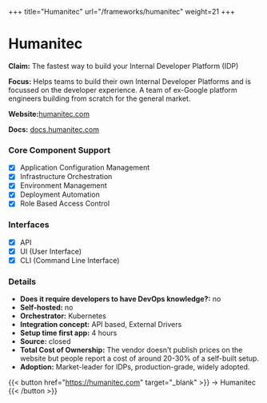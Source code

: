 +++
title="Humanitec"
url="/frameworks/humanitec"
weight=21
+++

# Humanitec

**Claim:** The fastest way to build your Internal Developer Platform (IDP)

**Focus:** Helps teams to build their own Internal Developer Platforms and is focussed on the developer experience. A team of ex-Google platform engineers building from scratch for the general market.

**Website:**[humanitec.com](https://humanitec.com/)

**Docs:** [docs.humanitec.com](https://docs.humanitec.com/)

### Core Component Support

- [x] Application Configuration Management
- [x] Infrastructure Orchestration
- [x] Environment Management
- [x] Deployment Automation
- [x] Role Based Access Control

### Interfaces

- [x] API
- [x] UI (User Interface)
- [x] CLI (Command Line Interface)

### Details

- **Does it require developers to have DevOps knowledge?:** no
- **Self-hosted:** no
- **Orchestrator:** Kubernetes
- **Integration concept:** API based, External Drivers
- **Setup time first app:** 4 hours
- **Source:** closed
- **Total Cost of Ownership:** The vendor doesn't publish prices on the website but people report a cost of around 20-30% of a self-built setup.
- **Adoption:** Market-leader for IDPs, production-grade, widely adopted.

{{< button href="https://humanitec.com" target="_blank" >}}
-> Humanitec
{{< /button >}}  
